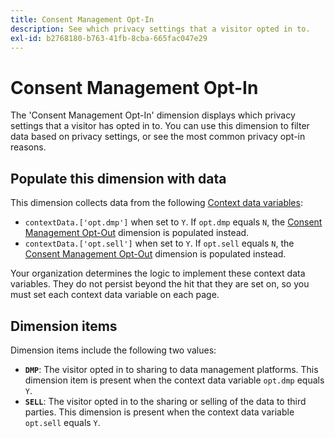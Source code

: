 ```yaml
---
title: Consent Management Opt-In
description: See which privacy settings that a visitor opted in to.
exl-id: b2768180-b763-41fb-8cba-665fac047e29
---
```

# Consent Management Opt-In

The 'Consent Management Opt-In' dimension displays which privacy settings that a visitor has opted in to. You can use this dimension to filter data based on privacy settings, or see the most common privacy opt-in reasons.

## Populate this dimension with data

This dimension collects data from the following [Context data variables](/help/implement/vars/page-vars/contextdata.md):

* `contextData.['opt.dmp']` when set to `Y`. If `opt.dmp` equals `N`, the [Consent Management Opt-Out](cm-opt-out.md) dimension is populated instead.
* `contextData.['opt.sell']` when set to `Y`. If `opt.sell` equals `N`, the [Consent Management Opt-Out](cm-opt-out.md) dimension is populated instead.

Your organization determines the logic to implement these context data variables. They do not persist beyond the hit that they are set on, so you must set each context data variable on each page.

## Dimension items

Dimension items include the following two values:

* **`DMP`**: The visitor opted in to sharing to data management platforms. This dimension item is present when the context data variable `opt.dmp` equals `Y`.
* **`SELL`**: The visitor opted in to the sharing or selling of the data to third parties. This dimension is present when the context data variable `opt.sell` equals `Y`.
